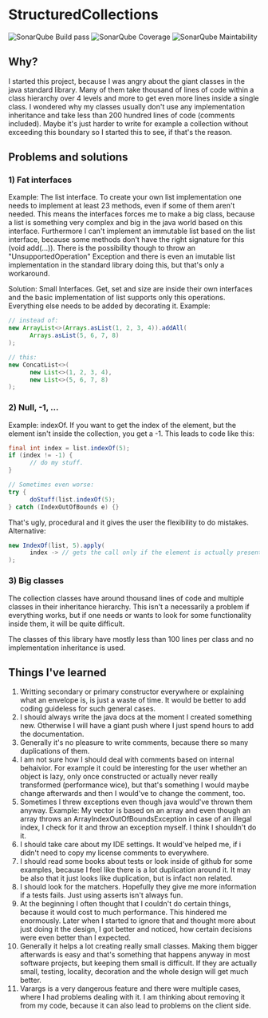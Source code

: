 # StructuredCollections

![SonarQube Build pass](https://sonarcloud.io/api/project_badges/measure?project=de.shryne.structured-collections%3Astructured-collections&metric=alert_status)
![SonarQube Coverage](https://sonarcloud.io/api/project_badges/measure?project=de.shryne.structured-collections%3Astructured-collections&metric=coverage)
![SonarQube Maintability](https://sonarcloud.io/api/project_badges/measure?project=de.shryne.structured-collections%3Astructured-collections&metric=sqale_rating)

## Why?

I started this project, because I was angry about the giant classes in the java standard library. Many of them take thousand of lines of
code within a class hierarchy over 4 levels and more to get even more lines inside a single class. I wondered why my classes usually don't
use any implementation inheritance and take less than 200 hundred lines of code (comments included). Maybe it's just harder to write for
example a collection without exceeding this boundary so I started this to see, if that's the reason.

## Problems and solutions

### 1) Fat interfaces
Example: The list interface. To create your own list implementation one needs to implement at least 23 methods, even if some of them aren't
needed. This means the interfaces forces me to make a big class, because a list is something very complex and big in the java world based
on this interface.
Furthermore I can't implement an immutable list based on the list interface, because some methods don't have the right signature
for this (void add(...)). There is the possibility though to throw an "UnsupportedOperation" Exception and there is even an imutable list
implementation in the standard library doing this, but that's only a workaround.

Solution: Small Interfaces. Get, set and size are inside their own interfaces and the basic implementation of list supports only this
operations. Everything else needs to be added by decorating it.
Example:

```java
// instead of:
new ArrayList<>(Arrays.asList(1, 2, 3, 4)).addAll(
      Arrays.asList(5, 6, 7, 8)
);

// this:
new ConcatList<>(
      new List<>(1, 2, 3, 4),
      new List<>(5, 6, 7, 8)
);
```

### 2) Null, -1, ...
Example: indexOf. If you want to get the index of the element, but the element isn't inside the collection, you get a -1. This leads to code like this:
```java
final int index = list.indexOf(5);
if (index != -1) {
      // do my stuff.
}

// Sometimes even worse:
try {
      doStuff(list.indexOf(5);
} catch (IndexOutOfBounds e) {}
```
That's ugly, procedural and it gives the user the flexibility to do mistakes. Alternative:
```java
new IndexOf(list, 5).apply(
      index -> // gets the call only if the element is actually present
);
```

### 3) Big classes
The collection classes have around thousand lines of code and multiple classes in their inheritance hierarchy. This isn't a necessarily a problem if everything works, but if one needs or wants to look for some functionality inside them, it will be quite difficult.

The classes of this library have mostly less than 100 lines per class and no implementation inheritance is used. 

## Things I've learned
1) Writting secondary or primary constructor everywhere or explaining what an envelope is, is just a waste of time. It would be better to add coding guideless for such general cases.
2) I should always write the java docs at the moment I created something new. Otherwise I will have a giant push where I just spend hours to add the documentation.
3) Generally it's no pleasure to write comments, because there so many duplications of them.
4) I am not sure how I should deal with comments based on internal behaivior. For example it could be interesting for the user whether an object is lazy, only once constructed or actually never really transformed (performance wice), but that's something I would maybe change afterwards and then I would've to change the comment, too.
5) Sometimes I threw exceptions even though java would've thrown them anyway. Example: My vector is based on an array and even though an array throws an ArrayIndexOutOfBoundsException in case of an illegal index, I check for it and throw an exception myself. I think I shouldn't do it.
6) I should take care about my IDE settings. It would've helped me, if i didn't need to copy my license comments to everywhere.
7) I should read some books about tests or look inside of github for some examples, because I feel like there is a lot duplication around it. It may be also that it just looks like duplication, but is infact non related.
8) I should look for the matchers. Hopefully they give me more information if a tests fails. Just using asserts isn't always fun.
9) At the beginning I often thought that I couldn't do certain things, because it would cost to much performance. This hindered me enormously. Later when I started to ignore that and thought more about just doing it the design, I got better and noticed, how certain decisions were even better than I expected.
10) Generally it helps a lot creating really small classes. Making them bigger afterwards is easy and that's something that happens anyway in most software projects, but keeping them small is difficult. If they are actually small, testing, locality, decoration and the whole design will get much better.
11) Varargs is a very dangerous feature and there were multiple cases, where I had problems dealing with it. I am thinking about removing it from my code, because it can also lead to problems on the client side.
